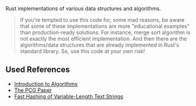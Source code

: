 Rust implementations of various data structures and algorithms.

> If you're tempted to use this code for, some mad reasons, be aware that some of these implementations are more "educational examples" than production-ready solutions. 
For instance, merge sort algorithm is not exactly the most efficient implementation. And then there are the algorithms/data structures that are already implemented in 
Rust's standard library. So, use this code at your own risk!

## Used References

- [ Introduction to Algorithms ](https://mitpress.mit.edu/9780262046305/introduction-to-algorithms/)
- [ The PCG Paper ](https://www.pcg-random.org/paper.html)
- [ Fast Hashing of Variable-Length Text Strings ](https://web.archive.org/web/20120704025921/http://cs.mwsu.edu/~griffin/courses/2133/downloads/Spring11/p677-pearson.pdf)
